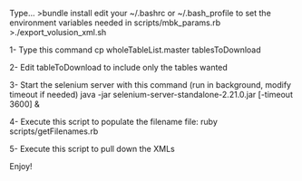 Type...
	>bundle install
	edit your ~/.bashrc or ~/.bash_profile to set the environment variables needed in scripts/mbk_params.rb
	>./export_volusion_xml.sh


1- Type this command
	cp wholeTableList.master tablesToDownload

2- Edit tableToDownload to include only the tables wanted

3- Start the selenium server with this command (run in background, modify timeout if needed)
	java -jar selenium-server-standalone-2.21.0.jar [-timeout 3600] &

4- Execute this script to populate the filename file:
	ruby scripts/getFilenames.rb

5- Execute this script to pull down the XMLs

Enjoy!
